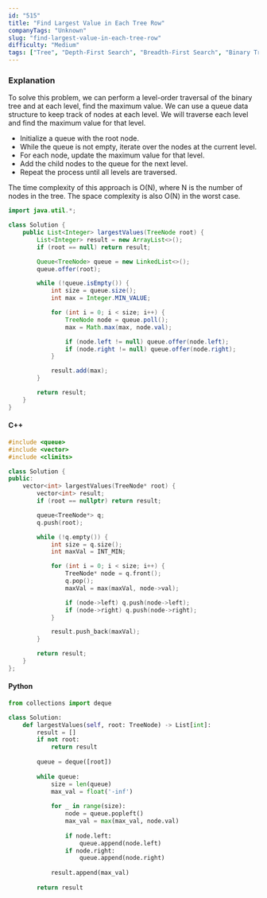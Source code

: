 ```yaml
---
id: "515"
title: "Find Largest Value in Each Tree Row"
companyTags: "Unknown"
slug: "find-largest-value-in-each-tree-row"
difficulty: "Medium"
tags: ["Tree", "Depth-First Search", "Breadth-First Search", "Binary Tree"]
---
```


### Explanation

To solve this problem, we can perform a level-order traversal of the binary tree and at each level, find the maximum value. We can use a queue data structure to keep track of nodes at each level. We will traverse each level and find the maximum value for that level.

- Initialize a queue with the root node.
- While the queue is not empty, iterate over the nodes at the current level.
- For each node, update the maximum value for that level.
- Add the child nodes to the queue for the next level.
- Repeat the process until all levels are traversed.

The time complexity of this approach is O(N), where N is the number of nodes in the tree. The space complexity is also O(N) in the worst case.

```java
import java.util.*;

class Solution {
    public List<Integer> largestValues(TreeNode root) {
        List<Integer> result = new ArrayList<>();
        if (root == null) return result;

        Queue<TreeNode> queue = new LinkedList<>();
        queue.offer(root);

        while (!queue.isEmpty()) {
            int size = queue.size();
            int max = Integer.MIN_VALUE;

            for (int i = 0; i < size; i++) {
                TreeNode node = queue.poll();
                max = Math.max(max, node.val);

                if (node.left != null) queue.offer(node.left);
                if (node.right != null) queue.offer(node.right);
            }

            result.add(max);
        }

        return result;
    }
}
```

#### C++
```cpp
#include <queue>
#include <vector>
#include <climits>

class Solution {
public:
    vector<int> largestValues(TreeNode* root) {
        vector<int> result;
        if (root == nullptr) return result;

        queue<TreeNode*> q;
        q.push(root);

        while (!q.empty()) {
            int size = q.size();
            int maxVal = INT_MIN;

            for (int i = 0; i < size; i++) {
                TreeNode* node = q.front();
                q.pop();
                maxVal = max(maxVal, node->val);

                if (node->left) q.push(node->left);
                if (node->right) q.push(node->right);
            }

            result.push_back(maxVal);
        }

        return result;
    }
};
```

#### Python
```python
from collections import deque

class Solution:
    def largestValues(self, root: TreeNode) -> List[int]:
        result = []
        if not root:
            return result
        
        queue = deque([root])
        
        while queue:
            size = len(queue)
            max_val = float('-inf')
            
            for _ in range(size):
                node = queue.popleft()
                max_val = max(max_val, node.val)
                
                if node.left:
                    queue.append(node.left)
                if node.right:
                    queue.append(node.right)
            
            result.append(max_val)
        
        return result
```